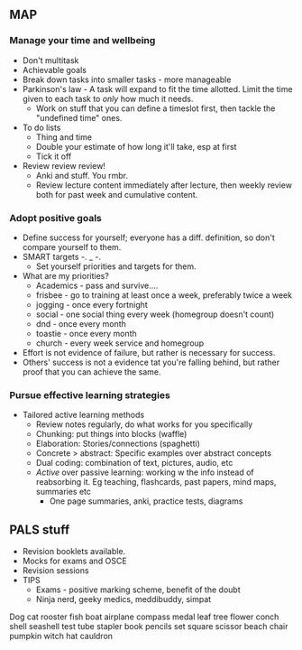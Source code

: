 
## MAP 
### Manage your time and wellbeing
- Don't multitask
- Achievable goals
- Break down tasks into smaller tasks - more manageable
- Parkinson's law - A task will expand to fit the time allotted. Limit the time given to each task to _only_ how much it needs. 
	- Work on stuff that you can define a timeslot first, then tackle the "undefined time" ones. 
- To do lists
	- Thing and time
	- Double your estimate of how long it'll take, esp at first
	- Tick it off
- Review review review! 
	- Anki and stuff. You rmbr. 
	- Review lecture content immediately after lecture, then weekly review both for past week and cumulative content. 
### Adopt positive goals
- Define success for yourself; everyone has a diff. definition, so don't compare yourself to them. 
- SMART targets -. _ -.
	- Set yourself priorities and targets for them. 
- What are my priorities? 
	- Academics - pass and survive....
	- frisbee - go to training at least once a week, preferably twice a week
	- jogging - once every fortnight
	- social - one social thing every week (homegroup doesn't count)
	- dnd - once every month
	- toastie - once every month
	- church - every week service and homegroup
- Effort is not evidence of failure, but rather is necessary for success. 
- Others' success is not a evidence tat you're falling behind, but rather proof that you can achieve the same. 
### Pursue effective learning strategies
- Tailored active learning methods
	- Review notes regularly, do what works for you specifically
	- Chunking: put things into blocks (waffle)
	- Elaboration: Stories/connections (spaghetti)
	- Concrete > abstract: Specific examples over abstract concepts
	- Dual coding: combination of text, pictures, audio, etc
	- _Active_ over passive learning: working w the info instead of reabsorbing it. Eg teaching, flashcards, past papers, mind maps, summaries etc
		- One page summaries, anki, practice tests, diagrams


## PALS stuff
- Revision booklets available. 
- Mocks for exams and OSCE
- Revision sessions
- TIPS
	- Exams - positive marking scheme, benefit of the doubt
	- Ninja nerd, geeky medics, meddibuddy, simpat



Dog cat rooster fish
boat airplane
compass medal
leaf tree flower conch shell seashell
test tube stapler book pencils set square scissor
beach chair
pumpkin witch hat cauldron
